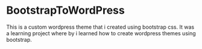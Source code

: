 # BootstrapToWordPress

This is a custom wordpress theme that i created using bootstrap css.
It was a learning project where by i learned how to create wordpress themes using bootstrap.
